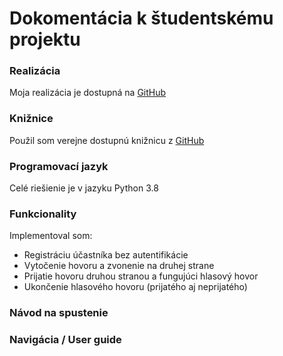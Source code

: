 # Dokomentácia k študentskému projektu

### Realizácia
Moja realizácia je dostupná na [GitHub](https://github.com/Chalupa99/SIP-Proxy "Moja práca")

### Knižnice
Použil som verejne dostupnú knižnicu z [GitHub](https://github.com/tirfil/PySipFullProxy/blob/master/sipfullproxy.py "SIP Proxy")

### Programovací jazyk
Celé riešienie je v jazyku Python 3.8

### Funkcionality
Implementoval som:
- Registráciu účastníka bez autentifikácie
- Vytočenie hovoru a zvonenie na druhej strane
- Prijatie hovoru druhou stranou a fungujúci hlasový hovor
- Ukončenie hlasového hovoru (prijatého aj neprijatého)

### Návod na spustenie

### Navigácia / User guide

